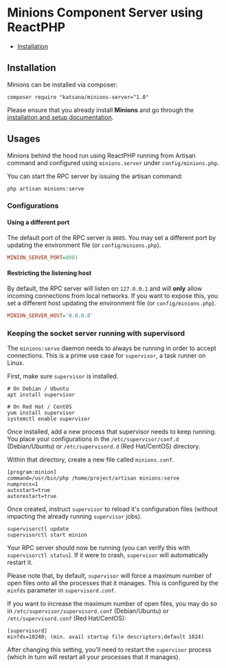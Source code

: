 Minions Component Server using ReactPHP
===================

* [Installation](#installation)

## Installation

Minions can be installed via composer:

```
composer require "katsana/minions-server=^1.0"
```

Please ensure that you already install **Minions** and go through the [installation and setup documentation](https://github.com/katsana/minions).

## Usages

Minions behind the hood run using ReactPHP running from Artisan command and configured using `minions.server` under `config/minions.php`. 

You can start the RPC server by issuing the artisan command:

    php artisan minions:serve

### Configurations

#### Using a different port

The default port of the RPC server is `8085`. You may set a different port by updating the environment file (or `config/minions.php`).

```ini
MINION_SERVER_PORT=8081
```

#### Restricting the listening host

By default, the RPC server will listen on `127.0.0.1` and will **only** allow incoming connections from local networks. If you want to expose this, you set a different host updating the environment file (or `config/minions.php`).

```ini
MINION_SERVER_HOST='0.0.0.0'
```

### Keeping the socket server running with supervisord

The `minions:serve` daemon needs to always be running in order to accept connections. This is a prime use case for `supervisor`, a task runner on Linux.

First, make sure `supervisor` is installed.

    # On Debian / Ubuntu
    apt install supervisor

    # On Red Hat / CentOS
    yum install supervisor
    systemctl enable supervisor

Once installed, add a new process that supervisor needs to keep running. You place your configurations in the `/etc/supervisor/conf.d` (Debian/Ubuntu) or `/etc/supervisord.d` (Red Hat/CentOS) directory.

Within that directory, create a new file called `minions.conf`.

```
[program:minion]
command=/usr/bin/php /home/project/artisan minions:serve
numprocs=1
autostart=true
autorestart=true
```

Once created, instruct `supervisor` to reload it's configuration files (without impacting the already running `supervisor` jobs).

    supervisorctl update
    supervisorctl start minion

Your RPC server should now be running (you can verify this with `supervisorctl status`). If it were to crash, `supervisor` will automatically restart it.

Please note that, by default, `supervisor` will force a maximum number of open files onto all the processes that it manages. This is configured by the `minfds` parameter in `supervisord.conf`.

If you want to increase the maximum number of open files, you may do so in `/etc/supervisor/supervisord.conf` (Debian/Ubuntu) or `/etc/supervisord.conf` (Red Hat/CentOS):

    [supervisord]
    minfds=10240; (min. avail startup file descriptors;default 1024)

After changing this setting, you'll need to restart the `supervisor` process (which in turn will restart all your processes that it manages).

